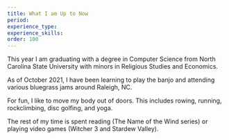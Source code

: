 ```yaml
---
title: What I am Up to Now
period:
experience_type:
experience_skills:
order: 100
---
```


This year I am graduating with a degree in Computer Science from North Carolina State University with minors in Religious Studies and Economics.

As of October 2021, I have been learning to play the banjo and attending various bluegrass jams around Raleigh, NC.

For fun, I like to move my body out of doors. This includes rowing, running, rockclimbing, disc golfing, and yoga.

The rest of my time is spent reading (The Name of the Wind series) or playing video games (Witcher 3 and Stardew Valley).
